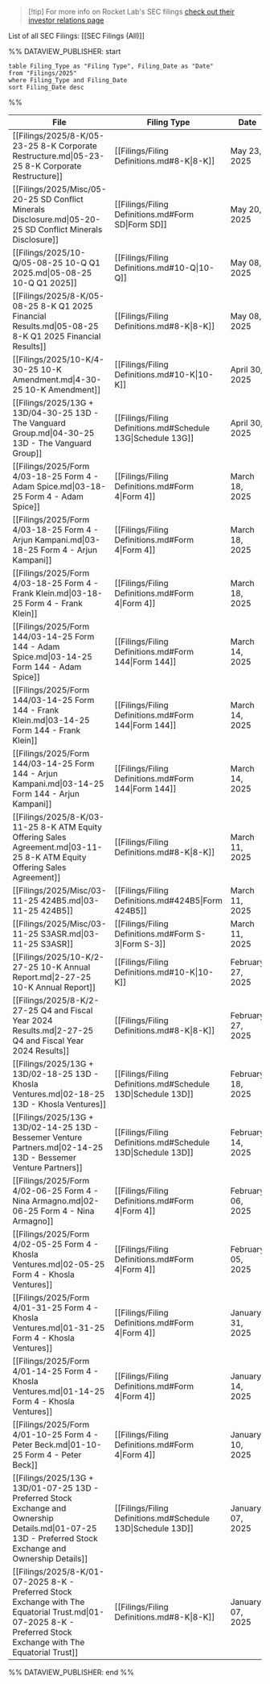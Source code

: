 
>[!tip] For more info on Rocket Lab's SEC filings [check out their investor relations page](https://investors.rocketlabusa.com/financials/sec-filings/default.aspx)

List of all SEC Filings: [[SEC Filings (All)]]

%% DATAVIEW_PUBLISHER: start
```
table Filing_Type as "Filing Type", Filing_Date as "Date"
from "Filings/2025"
where Filing_Type and Filing_Date
sort Filing_Date desc

```
%%

| File                                                                                                                                                             | Filing Type                                                  | Date              |
| ---------------------------------------------------------------------------------------------------------------------------------------------------------------- | ------------------------------------------------------------ | ----------------- |
| [[Filings/2025/8-K/05-23-25 8-K Corporate Restructure.md\|05-23-25 8-K Corporate Restructure]]                                                                   | [[Filings/Filing Definitions.md#8-K\|8-K]]                   | May 23, 2025      |
| [[Filings/2025/Misc/05-20-25 SD Conflict Minerals Disclosure.md\|05-20-25 SD Conflict Minerals Disclosure]]                                                      | [[Filings/Filing Definitions.md#Form SD\|Form SD]]           | May 20, 2025      |
| [[Filings/2025/10-Q/05-08-25 10-Q Q1 2025.md\|05-08-25 10-Q Q1 2025]]                                                                                            | [[Filings/Filing Definitions.md#10-Q\|10-Q]]                 | May 08, 2025      |
| [[Filings/2025/8-K/05-08-25 8-K Q1 2025 Financial Results.md\|05-08-25 8-K Q1 2025 Financial Results]]                                                           | [[Filings/Filing Definitions.md#8-K\|8-K]]                   | May 08, 2025      |
| [[Filings/2025/10-K/4-30-25 10-K Amendment.md\|4-30-25 10-K Amendment]]                                                                                          | [[Filings/Filing Definitions.md#10-K\|10-K]]                 | April 30, 2025    |
| [[Filings/2025/13G + 13D/04-30-25 13D - The Vanguard Group.md\|04-30-25 13D - The Vanguard Group]]                                                               | [[Filings/Filing Definitions.md#Schedule 13G\|Schedule 13G]] | April 30, 2025    |
| [[Filings/2025/Form 4/03-18-25 Form 4 - Adam Spice.md\|03-18-25 Form 4 - Adam Spice]]                                                                            | [[Filings/Filing Definitions.md#Form 4\|Form 4]]             | March 18, 2025    |
| [[Filings/2025/Form 4/03-18-25 Form 4 - Arjun Kampani.md\|03-18-25 Form 4 - Arjun Kampani]]                                                                      | [[Filings/Filing Definitions.md#Form 4\|Form 4]]             | March 18, 2025    |
| [[Filings/2025/Form 4/03-18-25 Form 4 - Frank Klein.md\|03-18-25 Form 4 - Frank Klein]]                                                                          | [[Filings/Filing Definitions.md#Form 4\|Form 4]]             | March 18, 2025    |
| [[Filings/2025/Form 144/03-14-25 Form 144 - Adam Spice.md\|03-14-25 Form 144 - Adam Spice]]                                                                      | [[Filings/Filing Definitions.md#Form 144\|Form 144]]         | March 14, 2025    |
| [[Filings/2025/Form 144/03-14-25 Form 144 - Frank Klein.md\|03-14-25 Form 144 - Frank Klein]]                                                                    | [[Filings/Filing Definitions.md#Form 144\|Form 144]]         | March 14, 2025    |
| [[Filings/2025/Form 144/03-14-25 Form 144 - Arjun Kampani.md\|03-14-25 Form 144 - Arjun Kampani]]                                                                | [[Filings/Filing Definitions.md#Form 144\|Form 144]]         | March 14, 2025    |
| [[Filings/2025/8-K/03-11-25 8-K ATM Equity Offering Sales Agreement.md\|03-11-25 8-K ATM Equity Offering Sales Agreement]]                                       | [[Filings/Filing Definitions.md#8-K\|8-K]]                   | March 11, 2025    |
| [[Filings/2025/Misc/03-11-25 424B5.md\|03-11-25 424B5]]                                                                                                          | [[Filings/Filing Definitions.md#424B5\|Form 424B5]]          | March 11, 2025    |
| [[Filings/2025/Misc/03-11-25 S3ASR.md\|03-11-25 S3ASR]]                                                                                                          | [[Filings/Filing Definitions.md#Form S-3\|Form S-3]]         | March 11, 2025    |
| [[Filings/2025/10-K/2-27-25 10-K Annual Report.md\|2-27-25 10-K Annual Report]]                                                                                  | [[Filings/Filing Definitions.md#10-K\|10-K]]                 | February 27, 2025 |
| [[Filings/2025/8-K/2-27-25 Q4 and Fiscal Year 2024 Results.md\|2-27-25 Q4 and Fiscal Year 2024 Results]]                                                         | [[Filings/Filing Definitions.md#8-K\|8-K]]                   | February 27, 2025 |
| [[Filings/2025/13G + 13D/02-18-25 13D - Khosla Ventures.md\|02-18-25 13D - Khosla Ventures]]                                                                     | [[Filings/Filing Definitions.md#Schedule 13D\|Schedule 13D]] | February 18, 2025 |
| [[Filings/2025/13G + 13D/02-14-25 13D - Bessemer Venture Partners.md\|02-14-25 13D - Bessemer Venture Partners]]                                                 | [[Filings/Filing Definitions.md#Schedule 13D\|Schedule 13D]] | February 14, 2025 |
| [[Filings/2025/Form 4/02-06-25 Form 4 - Nina Armagno.md\|02-06-25 Form 4 - Nina Armagno]]                                                                        | [[Filings/Filing Definitions.md#Form 4\|Form 4]]             | February 06, 2025 |
| [[Filings/2025/Form 4/02-05-25 Form 4 - Khosla Ventures.md\|02-05-25 Form 4 - Khosla Ventures]]                                                                  | [[Filings/Filing Definitions.md#Form 4\|Form 4]]             | February 05, 2025 |
| [[Filings/2025/Form 4/01-31-25 Form 4 - Khosla Ventures.md\|01-31-25 Form 4 - Khosla Ventures]]                                                                  | [[Filings/Filing Definitions.md#Form 4\|Form 4]]             | January 31, 2025  |
| [[Filings/2025/Form 4/01-14-25 Form 4 - Khosla Ventures.md\|01-14-25 Form 4 - Khosla Ventures]]                                                                  | [[Filings/Filing Definitions.md#Form 4\|Form 4]]             | January 14, 2025  |
| [[Filings/2025/Form 4/01-10-25 Form 4 - Peter Beck.md\|01-10-25 Form 4 - Peter Beck]]                                                                            | [[Filings/Filing Definitions.md#Form 4\|Form 4]]             | January 10, 2025  |
| [[Filings/2025/13G + 13D/01-07-25 13D - Preferred Stock Exchange and Ownership Details.md\|01-07-25 13D - Preferred Stock Exchange and Ownership Details]]       | [[Filings/Filing Definitions.md#Schedule 13D\|Schedule 13D]] | January 07, 2025  |
| [[Filings/2025/8-K/01-07-2025 8-K - Preferred Stock Exchange with The Equatorial Trust.md\|01-07-2025 8-K - Preferred Stock Exchange with The Equatorial Trust]] | [[Filings/Filing Definitions.md#8-K\|8-K]]                   | January 07, 2025  |

%% DATAVIEW_PUBLISHER: end %%